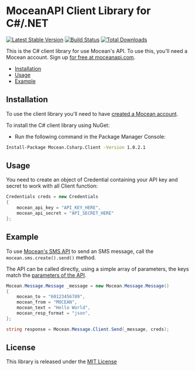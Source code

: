 MoceanAPI Client Library for C#/.NET
============================
[![Latest Stable Version](https://img.shields.io/nuget/v/Mocean.Csharp.Client.svg)](https://www.nuget.org/packages/Mocean.Csharp.Client/)
[![Build Status](https://travis-ci.org/MoceanAPI/mocean-sdk-dotnet.svg?branch=master)](https://travis-ci.org/MoceanAPI/mocean-sdk-dotnet)
[![Total Downloads](https://img.shields.io/nuget/dt/Mocean.Csharp.Client.svg)](https://www.nuget.org/packages/Mocean.Csharp.Client/)

This is the C# client library for use Mocean's API. To use this, you'll need a Mocean account. Sign up [for free at 
moceanapi.com][signup].

 * [Installation](#installation)
 * [Usage](#usage)
 * [Example](#example)

## Installation

To use the client library you'll need to have [created a Mocean account][signup]. 

To install the C# client library using NuGet:

 - Run the following command in the Package Manager Console:

```bash
Install-Package Mocean.Csharp.Client -Version 1.0.2.1
```

## Usage

You need to create an object of Credential containing your API key and secret to work with all Client function:

```csharp
Credentials creds = new Credentials
{
    mocean_api_key = "API_KEY_HERE",
    mocean_api_secret = "API_SECRET_HERE"
};
```

## Example

To use [Mocean's SMS API][doc_sms] to send an SMS message, call the `mocean.sms.create().send()` method.

The API can be called directly, using a simple array of parameters, the keys match the [parameters of the API][doc_sms].

```csharp
Mocean.Message.Message _message = new Mocean.Message.Message()
{
    mocean_to = "60123456789",
    mocean_from = "MOCEAN",
    mocean_text = "Hello World",
    mocean_resp_format = "json",
};

string response = Mocean.Message.Client.Send(_message, creds);
```

## License

This library is released under the [MIT License][license]

[signup]: https://dashboard.moceanapi.com/register?medium=github&campaign=sdk-csharp
[doc_sms]: https://docs.moceanapi.com/?csharp#send-sms
[doc_inbound]: https://docs.moceanapi.com/?csharp#receive-sms
[doc_verify]: https://docs.moceanapi.com/?csharp#overview-3
[license]: LICENSE.txt
